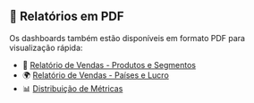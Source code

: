 ## **📑 Relatórios em PDF**

Os dashboards também estão disponíveis em formato PDF para visualização rápida:

- 📄 [Relatório de Vendas - Produtos e Segmentos](Relatorio_Produtos_Segmentos.pdf)
- 🌍 [Relatório de Vendas - Países e Lucro](Relatorio_Paises_Lucro.pdf)
- 📊 [Distribuição de Métricas](Distribuicao_Metricas.pdf)
